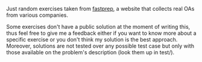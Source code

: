 Just random exercises taken from [fastprep](https://www.fastprep.io/dashboard/problems), a website that collects real OAs from various companies. 

Some exercises don't have a public solution at the moment of writing this, thus feel free to give me a feedback either if you want to know more about a specific exercise or you don't think my solution is the best approach. Moreover, solutions are not tested over any possible test case but only with those available on the problem's description (look them up in test/).